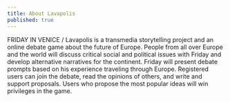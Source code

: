 ```yaml
---
title: About Lavapolis
published: true
---
```


FRIDAY IN VENICE / Lavapolis is a transmedia storytelling project and an online debate game about the future of Europe. People from all over Europe and the world will discuss critical social and political issues with Friday and develop alternative narratives for the continent. Friday will present debate prompts based on his experience traveling through Europe. Registered users can join the debate, read the opinions of others, and write and support proposals. Users who propose the most popular ideas will win privileges in the game.
